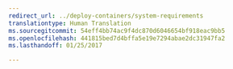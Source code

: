 ```yaml
---
redirect_url: ../deploy-containers/system-requirements
translationtype: Human Translation
ms.sourcegitcommit: 54eff4bb74ac9f4dc870d6046654bf918eac9bb5
ms.openlocfilehash: 441815bed7d4bffa5e19e7294abae2dc31947fa2
ms.lasthandoff: 01/25/2017

---
```


